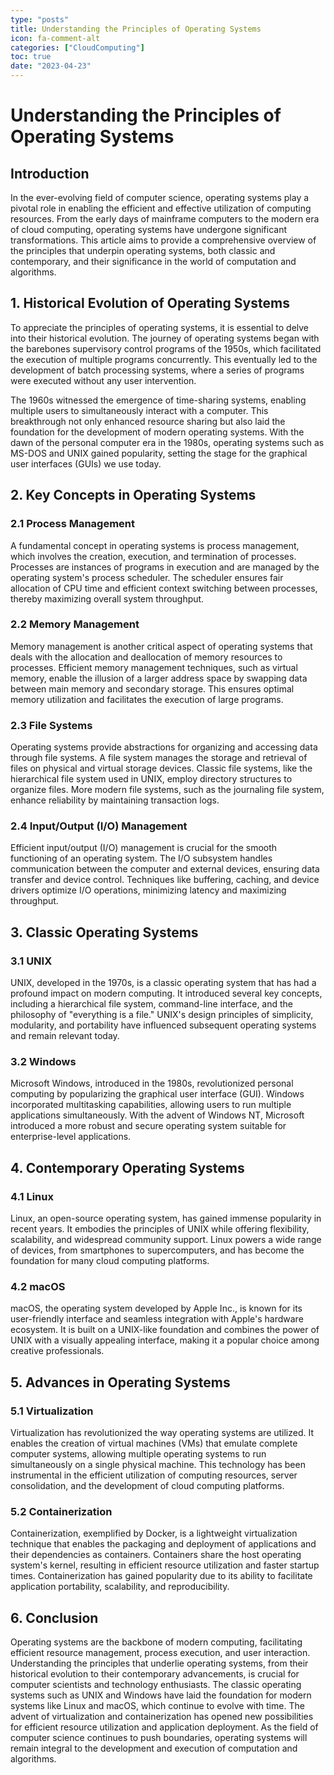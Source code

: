 ```yaml
---
type: "posts"
title: Understanding the Principles of Operating Systems
icon: fa-comment-alt
categories: ["CloudComputing"]
toc: true
date: "2023-04-23"
---
```




# Understanding the Principles of Operating Systems

## Introduction

In the ever-evolving field of computer science, operating systems play a pivotal role in enabling the efficient and effective utilization of computing resources. From the early days of mainframe computers to the modern era of cloud computing, operating systems have undergone significant transformations. This article aims to provide a comprehensive overview of the principles that underpin operating systems, both classic and contemporary, and their significance in the world of computation and algorithms.

## 1. Historical Evolution of Operating Systems

To appreciate the principles of operating systems, it is essential to delve into their historical evolution. The journey of operating systems began with the barebones supervisory control programs of the 1950s, which facilitated the execution of multiple programs concurrently. This eventually led to the development of batch processing systems, where a series of programs were executed without any user intervention.

The 1960s witnessed the emergence of time-sharing systems, enabling multiple users to simultaneously interact with a computer. This breakthrough not only enhanced resource sharing but also laid the foundation for the development of modern operating systems. With the dawn of the personal computer era in the 1980s, operating systems such as MS-DOS and UNIX gained popularity, setting the stage for the graphical user interfaces (GUIs) we use today.

## 2. Key Concepts in Operating Systems

### 2.1 Process Management

A fundamental concept in operating systems is process management, which involves the creation, execution, and termination of processes. Processes are instances of programs in execution and are managed by the operating system's process scheduler. The scheduler ensures fair allocation of CPU time and efficient context switching between processes, thereby maximizing overall system throughput.

### 2.2 Memory Management

Memory management is another critical aspect of operating systems that deals with the allocation and deallocation of memory resources to processes. Efficient memory management techniques, such as virtual memory, enable the illusion of a larger address space by swapping data between main memory and secondary storage. This ensures optimal memory utilization and facilitates the execution of large programs.

### 2.3 File Systems

Operating systems provide abstractions for organizing and accessing data through file systems. A file system manages the storage and retrieval of files on physical and virtual storage devices. Classic file systems, like the hierarchical file system used in UNIX, employ directory structures to organize files. More modern file systems, such as the journaling file system, enhance reliability by maintaining transaction logs.

### 2.4 Input/Output (I/O) Management

Efficient input/output (I/O) management is crucial for the smooth functioning of an operating system. The I/O subsystem handles communication between the computer and external devices, ensuring data transfer and device control. Techniques like buffering, caching, and device drivers optimize I/O operations, minimizing latency and maximizing throughput.

## 3. Classic Operating Systems

### 3.1 UNIX

UNIX, developed in the 1970s, is a classic operating system that has had a profound impact on modern computing. It introduced several key concepts, including a hierarchical file system, command-line interface, and the philosophy of "everything is a file." UNIX's design principles of simplicity, modularity, and portability have influenced subsequent operating systems and remain relevant today.

### 3.2 Windows

Microsoft Windows, introduced in the 1980s, revolutionized personal computing by popularizing the graphical user interface (GUI). Windows incorporated multitasking capabilities, allowing users to run multiple applications simultaneously. With the advent of Windows NT, Microsoft introduced a more robust and secure operating system suitable for enterprise-level applications.

## 4. Contemporary Operating Systems

### 4.1 Linux

Linux, an open-source operating system, has gained immense popularity in recent years. It embodies the principles of UNIX while offering flexibility, scalability, and widespread community support. Linux powers a wide range of devices, from smartphones to supercomputers, and has become the foundation for many cloud computing platforms.

### 4.2 macOS

macOS, the operating system developed by Apple Inc., is known for its user-friendly interface and seamless integration with Apple's hardware ecosystem. It is built on a UNIX-like foundation and combines the power of UNIX with a visually appealing interface, making it a popular choice among creative professionals.

## 5. Advances in Operating Systems

### 5.1 Virtualization

Virtualization has revolutionized the way operating systems are utilized. It enables the creation of virtual machines (VMs) that emulate complete computer systems, allowing multiple operating systems to run simultaneously on a single physical machine. This technology has been instrumental in the efficient utilization of computing resources, server consolidation, and the development of cloud computing platforms.

### 5.2 Containerization

Containerization, exemplified by Docker, is a lightweight virtualization technique that enables the packaging and deployment of applications and their dependencies as containers. Containers share the host operating system's kernel, resulting in efficient resource utilization and faster startup times. Containerization has gained popularity due to its ability to facilitate application portability, scalability, and reproducibility.

## 6. Conclusion

Operating systems are the backbone of modern computing, facilitating efficient resource management, process execution, and user interaction. Understanding the principles that underlie operating systems, from their historical evolution to their contemporary advancements, is crucial for computer scientists and technology enthusiasts. The classic operating systems such as UNIX and Windows have laid the foundation for modern systems like Linux and macOS, which continue to evolve with time. The advent of virtualization and containerization has opened new possibilities for efficient resource utilization and application deployment. As the field of computer science continues to push boundaries, operating systems will remain integral to the development and execution of computation and algorithms.